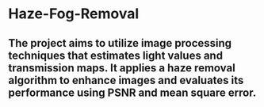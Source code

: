 # Haze-Fog-Removal

## The project aims to utilize image processing techniques that estimates light values and transmission maps. It applies a haze removal algorithm to enhance images and evaluates its performance using PSNR and mean square error. 
